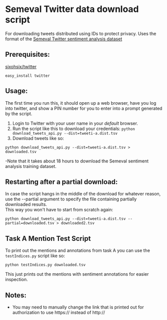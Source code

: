 Semeval Twitter data download script
====================

For downloading tweets distributed using IDs to protect privacy.  Uses the format of the [Semeval Twitter sentiment analysis dataset](http://www.cs.york.ac.uk/semeval-2013/task2/index.php?id=data)

Prerequisites:
--------------
[sixohsix/twitter](https://github.com/sixohsix/twitter)

```
easy_install twitter
```

Usage:
--------------

The first time you run this, it should open up a web browser, have you log into twitter, and show a PIN number for you to enter into a prompt generated by the script.

1. Login to Twitter with your user name in your *default* browser.
2. Run the script like this to download your credentials: `python download_tweets_api.py --dist=tweeti-a.dist.tsv`
3. Download tweets like so: 
```
python download_tweets_api.py --dist=tweeti-a.dist.tsv > downloaded.tsv
```

-Note that it takes about 18 hours to download the Semeval sentiment analysis training dataset.

Restarting after a partial download:
--------------
In case the script hangs in the middle of the download for whatever reason, use the --partial argument to specify the file containing partially downloaded results.  
This way you won't have to start from scratch again:

```
python download_tweets_api.py --dist=tweeti-a.dist.tsv --partial=downloaded.tsv > downloaded2.tsv
```

Task A Mention Test Script
--------------
To print out the mentions and annotations from task A you can use the `testIndices.py` script like so:

```
python testIndices.py downloaded.tsv
```
This just prints out the mentions with sentiment annotations for easier inspection.

Notes:
--------------
- You may need to manually change the link that is printed out for authorization to use https:// instead of http://
